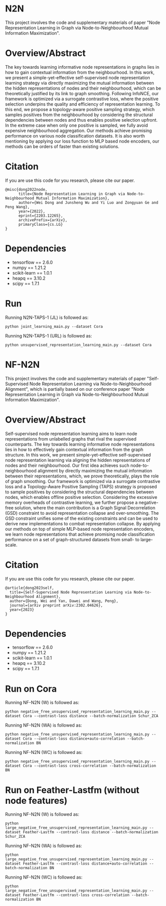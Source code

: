 # N2N
This project involves the code and supplementary materials of paper "Node Representation Learning in Graph via Node-to-Neighbourhood Mutual Information Maximization".

# Overview/Abstract
The key towards learning informative node representations in graphs lies in how to gain contextual information from the neighbourhood. In this work, we present a simple-yet-effective self-supervised node representation learning strategy via directly maximizing the mutual information between the hidden representations of nodes and their neighbourhood, which can be theoretically justified by its link to graph smoothing. Following InfoNCE, our framework is optimized via a surrogate contrastive loss, where the positive selection underpins the quality and efficiency of representation learning. To this end, we propose a topology-aware positive sampling strategy, which samples positives from the neighbourhood by considering the structural dependencies between nodes and thus enables positive selection upfront. In the extreme case when only one positive is sampled, we fully avoid expensive neighbourhood aggregation. Our methods achieve promising performance on various node classification datasets. It is also worth mentioning by applying our loss function to MLP based node encoders, our methods can be orders of faster than existing solutions.

# Citation
If you are use this code for you research, please cite our paper.

    @misc{dong2022node,
          title={Node Representation Learning in Graph via Node-to-Neighbourhood Mutual Information Maximization}, 
          author={Wei Dong and Junsheng Wu and Yi Luo and Zongyuan Ge and Peng Wang},
          year={2022},
          eprint={2203.12265},
          archivePrefix={arXiv},
          primaryClass={cs.LG}
    }

# Dependencies
* tensorflow == 2.6.0
* numpy == 1.21.2
* scikit-learn == 1.0.1
* heapq == 3.10.2
* scipy == 1.7.1

# Run
Running N2N-TAPS-1 (JL) is followed as:

    python joint_learning_main.py --dataset Cora

Running N2N-TAPS-1 (URL) is followed as:

    python unsupervised_representation_learning_main.py --dataset Cora
    
# NF-N2N
This project involves the code and supplementary materials of paper "Self-Supervised Node Representation Learning via Node-to-Neighbourhood Alignment", which is partially based on our conference paper "Node Representation Learning in Graph via Node-to-Neighbourhood Mutual Information Maximization".

# Overview/Abstract
Self-supervised node representation learning aims to learn node representations from unlabelled graphs that rival the supervised counterparts. The key towards learning informative node representations lies in how to effectively gain contextual information from the graph structure. In this work, we present simple-yet-effective self-supervised node representation learning via aligning the hidden representations of nodes and their neighbourhood. Our first idea achieves such node-to-neighbourhood alignment by directly maximizing the mutual information between their representations, which, we prove theoretically, plays the role of graph smoothing. Our framework is optimized via a surrogate contrastive loss and a Topology-Aware Positive Sampling (TAPS) strategy is proposed to sample positives by considering the structural dependencies between nodes, which enables offline positive selection. Considering the excessive memory overheads of contrastive learning, we further propose a negative-free solution, where the main contribution is a Graph Signal Decorrelation (GSD) constraint to avoid representation collapse and over-smoothing. The GSD constraint unifies some of the existing constraints and can be used to derive new implementations to combat representation collapse. By applying our methods on top of simple MLP-based node representation encoders, we learn node representations that achieve promising node classification performance on a set of graph-structured datasets from small- to large-scale.

# Citation
If you are use this code for you research, please cite our paper.

    @article{dong2023self,
      title={Self-Supervised Node Representation Learning via Node-to-Neighbourhood Alignment},
      author={Dong, Wei and Yan, Dawei and Wang, Peng},
      journal={arXiv preprint arXiv:2302.04626},
      year={2023}
    }
    
# Dependencies
* tensorflow == 2.6.0
* numpy == 1.21.2
* scikit-learn == 1.0.1
* heapq == 3.10.2
* scipy == 1.7.1

# Run on Cora
Running NF-N2N (W) is followed as:

    python negative_free_unsupervised_representation_learning_main.py --dataset Cora --contrast-loss distance --batch-normalization Schur_ZCA

Running NF-N2N (WA) is followed as:

    python negative_free_unsupervised_representation_learning_main.py --dataset Cora --contrast-loss distance+auto-correlation --batch-normalization BN
    
Running NF-N2N (WC) is followed as:

    python negative_free_unsupervised_representation_learning_main.py --dataset Cora --contrast-loss cross-correlation --batch-normalization BN
    
# Run on Feather-Lastfm (without node features)
Running NF-N2N (W) is followed as:

    python large_negative_free_unsupervised_representation_learning_main.py --dataset Feather-Lastfm --contrast-loss distance --batch-normalization Schur_ZCA

Running NF-N2N (WA) is followed as:

    python large_negative_free_unsupervised_representation_learning_main.py --dataset Feather-Lastfm --contrast-loss distance+auto-correlation --batch-normalization BN
    
Running NF-N2N (WC) is followed as:

    python large_negative_free_unsupervised_representation_learning_main.py --dataset Feather-Lastfm --contrast-loss cross-correlation --batch-normalization BN
